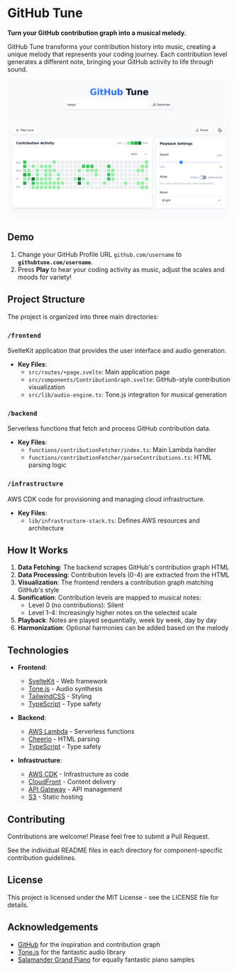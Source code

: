 # GitHub Tune

**Turn your GitHub contribution graph into a musical melody.**

GitHub Tune transforms your contribution history into music, creating a unique melody that represents your coding journey. Each contribution level generates a different note, bringing your GitHub activity to life through sound.

<img src="frontend/static/og-image.png" alt="GitHub Tune Site Image" width="600">

## Demo

1. Change your GitHub Profile URL `github.com/username` to **`githubtune.com/username`**.
2. Press **Play** to hear your coding activity as music, adjust the scales and moods for variety!

## Project Structure

The project is organized into three main directories:

### `/frontend`

SvelteKit application that provides the user interface and audio generation.

- **Key Files**:
  - `src/routes/+page.svelte`: Main application page
  - `src/components/ContributionGraph.svelte`: GitHub-style contribution visualization
  - `src/lib/audio-engine.ts`: Tone.js integration for musical generation

### `/backend`

Serverless functions that fetch and process GitHub contribution data.

- **Key Files**:
  - `functions/contributionFetcher/index.ts`: Main Lambda handler
  - `functions/contributionFetcher/parseContributions.ts`: HTML parsing logic

### `/infrastructure`

AWS CDK code for provisioning and managing cloud infrastructure.

- **Key Files**:
  - `lib/infrastructure-stack.ts`: Defines AWS resources and architecture

## How It Works

1. **Data Fetching**: The backend scrapes GitHub's contribution graph HTML
2. **Data Processing**: Contribution levels (0-4) are extracted from the HTML
3. **Visualization**: The frontend renders a contribution graph matching GitHub's style
4. **Sonification**: Contribution levels are mapped to musical notes:
   - Level 0 (no contributions): Silent
   - Level 1-4: Increasingly higher notes on the selected scale
5. **Playback**: Notes are played sequentially, week by week, day by day
6. **Harmonization**: Optional harmonies can be added based on the melody

## Technologies

- **Frontend**:
  - [SvelteKit](https://kit.svelte.dev/) - Web framework
  - [Tone.js](https://tonejs.github.io/) - Audio synthesis
  - [TailwindCSS](https://tailwindcss.com/) - Styling
  - [TypeScript](https://www.typescriptlang.org/) - Type safety

- **Backend**:
  - [AWS Lambda](https://aws.amazon.com/lambda/) - Serverless functions
  - [Cheerio](https://cheerio.js.org/) - HTML parsing
  - [TypeScript](https://www.typescriptlang.org/) - Type safety

- **Infrastructure**:
  - [AWS CDK](https://aws.amazon.com/cdk/) - Infrastructure as code
  - [CloudFront](https://aws.amazon.com/cloudfront/) - Content delivery
  - [API Gateway](https://aws.amazon.com/api-gateway/) - API management
  - [S3](https://aws.amazon.com/s3/) - Static hosting

## Contributing

Contributions are welcome! Please feel free to submit a Pull Request.

See the individual README files in each directory for component-specific contribution guidelines.

## License

This project is licensed under the MIT License - see the LICENSE file for details.

## Acknowledgements

- [GitHub](https://github.com/) for the inspiration and contribution graph
- [Tone.js](https://tonejs.github.io/) for the fantastic audio library
- [Salamander Grand Piano](https://github.com/sfzinstruments/SalamanderGrandPiano) for equally fantastic piano samples
